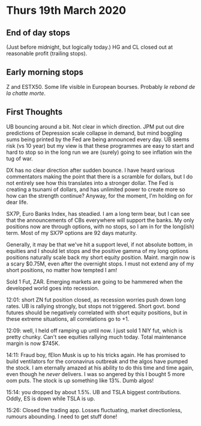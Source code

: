 # Thurs 19th March 2020

## End of day stops

(Just before midnight, but logically today.) HG and CL closed out at reasonable profit (trailing stops). 

## Early morning stops

Z and ESTX50. Some life visible in European bourses. Probably *le rebond de la chatte morte*.

## First Thoughts

UB bouncing around a bit. 
Not clear in which direction. 
JPM put out dire predictions of Depression scale collapse in demand, but mind boggling sums being printed by the Fed are being announced every day. UB seems risk (vs 10 year) but my view is that these programmes are easy to start and hard to stop so in the long run we are (surely) going to see inflation win the tug of war.

DX has no clear direction after sudden bounce. I have heard various commentators making the point that there is a scramble for dollars, but I do not entirely see how this translates into a stronger dollar. The Fed is creating a tsunami of dollars, and has unlimited power to create more so how can the strength continue? Anyway, for the moment, I'm holding on for dear life.

SX7P, Euro Banks Index, has steadied. I am a long term bear, but I can see that the announcements of CBs everywhere will support the banks. My only positions now are through options, with no stops, so I am in for the long(ish) term. Most of my SX7P options are 92 days maturity.

Generally, it may be that we've hit a support level, if not absolute bottom, in equities and I should let stops and the positive gamma of my long options positions naturally scale back my short equity position. Maint. margin now is a scary $0.75M, even after the overnight stops. I must not extend any of my short positions, no matter how tempted I am! 

Sold 1 Fut, ZAR. Emerging markets are going to be hammered when the developed world goes into recession.

12:01: short ZN fut position closed, as recession worries push down long rates. UB is rallying strongly, but stops not triggered. Short govt. bond futures should be negatively correlated with short equity positions, but in these extreme situations, all correlations go to +1.

12:09: well, I held off ramping up until now. I just sold 1 NIY fut, which is pretty chunky. Can't see equities rallying much today. Total maintenance margin is now $745K.

14:11: Fraud boy, fElon Musk is up to his tricks again. He has promised to build ventilators for the coronavirus outbreak and the algos have pumped the stock. I am eternally amazed at his ability to do this time and time again, even though he *never* delivers. I was so angered by this I bought 5 more oom puts. The stock is up something like 13%. Dumb algos!

15:14: you dropped by about 1.5%. UB and TSLA biggest contributions. Oddly, ES is down while TSLA is up.

15:26: Closed the trading app. Losses fluctuating, market directionless, rumours abounding. I need to get stuff done!

